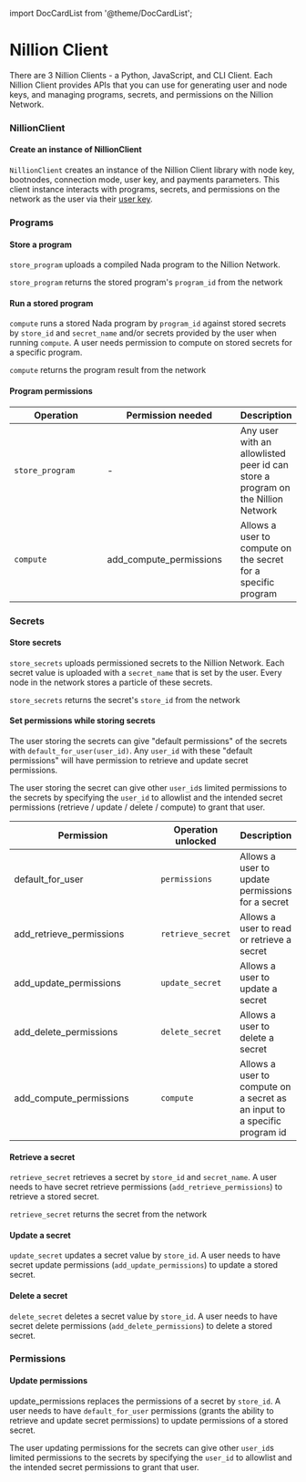 import DocCardList from '@theme/DocCardList';

# Nillion Client

There are 3 Nillion Clients - a Python, JavaScript, and CLI Client. Each Nillion Client provides APIs that you can use for generating user and node keys, and managing programs, secrets, and permissions on the Nillion Network.

<!-- <DocCardList/> -->

### NillionClient

#### Create an instance of NillionClient

`NillionClient` creates an instance of the Nillion Client library with node key, bootnodes, connection mode, user key, and payments parameters. This client instance interacts with programs, secrets, and permissions on the network as the user via their [user key](concepts.md#user-key).

### Programs

#### **Store a program**

`store_program` uploads a compiled Nada program to the Nillion Network.&#x20;

`store_program` returns the stored program's `program_id` from the network

#### **Run a stored program**

`compute` runs a stored Nada program by `program_id` against stored secrets by `store_id` and `secret_name` and/or secrets provided by the user when running `compute`. A user needs permission to compute on stored secrets for a specific program.

`compute` returns the program result from the network

#### Program permissions

<table><thead><tr><th width="190">Operation</th><th width="235">Permission needed</th><th>Description</th></tr></thead><tbody><tr><td><code>store_program</code></td><td>-</td><td>Any user with an allowlisted peer id can store a program on the Nillion Network</td></tr><tr><td><code>compute</code></td><td>add_compute_permissions</td><td>Allows a user to compute on the secret for a specific program</td></tr></tbody></table>

### Secrets

#### **Store secrets**

`store_secrets` uploads permissioned secrets to the Nillion Network. Each secret value is uploaded with a `secret_name` that is set by the user. Every node in the network stores a particle of these secrets.

`store_secrets` returns the secret's `store_id` from the network

#### Set permissions while storing secrets

The user storing the secrets can give "default permissions" of the secrets with `default_for_user(user_id)`. Any `user_id` with these "default permissions" will have permission to retrieve and update secret permissions.

The user storing the secret can give other `user_id`s limited permissions to the secrets by specifying the `user_id` to allowlist and the intended secret permissions (retrieve / update / delete / compute) to grant that user.

<table><thead><tr><th width="242">Permission</th><th>Operation unlocked</th><th>Description</th></tr></thead><tbody><tr><td>default_for_user</td><td><code>permissions</code></td><td>Allows a user to update permissions for a secret</td></tr><tr><td>add_retrieve_permissions</td><td><code>retrieve_secret</code></td><td>Allows a user to read or retrieve a secret</td></tr><tr><td>add_update_permissions</td><td><code>update_secret</code></td><td>Allows a user to update a secret</td></tr><tr><td>add_delete_permissions</td><td><code>delete_secret</code></td><td>Allows a user to delete a secret</td></tr><tr><td>add_compute_permissions</td><td><code>compute</code></td><td>Allows a user to compute on a secret as an input to a specific program id</td></tr></tbody></table>

#### **Retrieve a secret**

`retrieve_secret` retrieves a secret by `store_id` and `secret_name`. A user needs to have secret retrieve permissions (`add_retrieve_permissions`) to retrieve a stored secret.

`retrieve_secret` returns the secret from the network

#### Update a secret

`update_secret` updates a secret value by `store_id`. A user needs to have secret update permissions (`add_update_permissions`) to update a stored secret.

#### Delete a secret

`delete_secret` deletes a secret value by `store_id`. A user needs to have secret delete permissions (`add_delete_permissions`) to delete a stored secret.

### Permissions

#### Update permissions

update_permissions replaces the permissions of a secret by `store_id`. A user needs to have `default_for_user` permissions (grants the ability to retrieve and update secret permissions) to update permissions of a stored secret.&#x20;

The user updating permissions for the secrets can give other `user_id`s limited permissions to the secrets by specifying the `user_id` to allowlist and the intended secret permissions to grant that user.
